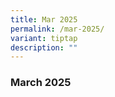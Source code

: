 ```yaml
---
title: Mar 2025
permalink: /mar-2025/
variant: tiptap
description: ""
---
```

<h3><strong>March 2025</strong></h3>
<p></p>
<p></p>